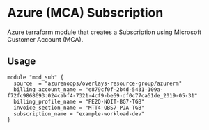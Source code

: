 # Azure (MCA) Subscription

Azure  terraform module that creates a Subscription using Microsoft Customer Account (MCA).

## Usage

```hcl
module "mod_sub" {
  source  = "azurenoops/overlays-resource-group/azurerm"
  billing_account_name = "e879cf0f-2b4d-5431-109a-f72fc9868693:024cabf4-7321-4cf9-be59-df0c77ca51de_2019-05-31"
  billing_profile_name = "PE2Q-NOIT-BG7-TGB"
  invoice_section_name = "MTT4-OBS7-PJA-TGB"
  subscription_name = "example-workload-dev"
}
```